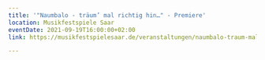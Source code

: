 ```yaml
---
title: '"Naumbalo - träum’ mal richtig hin…" - Premiere'
location: Musikfestspiele Saar
eventDate: 2021-09-19T16:00:00+02:00
link: https://musikfestspielesaar.de/veranstaltungen/naumbalo-traum-mal-richtig-hin/

---
```

